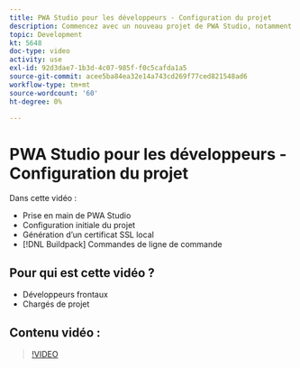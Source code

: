 ```yaml
---
title: PWA Studio pour les développeurs - Configuration du projet
description: Commencez avec un nouveau projet de PWA Studio, notamment la génération d’un certificat SSL local et les commandes d’interface de ligne de commande du pack de génération.
topic: Development
kt: 5648
doc-type: video
activity: use
exl-id: 92d3dae7-1b3d-4c07-985f-f0c5cafda1a5
source-git-commit: acee5ba84ea32e14a743cd269f77ced821548ad6
workflow-type: tm+mt
source-wordcount: '60'
ht-degree: 0%

---
```


# PWA Studio pour les développeurs - Configuration du projet

Dans cette vidéo :

- Prise en main de PWA Studio
- Configuration initiale du projet
- Génération d’un certificat SSL local
- [!DNL Buildpack] Commandes de ligne de commande

## Pour qui est cette vidéo ?

- Développeurs frontaux
- Chargés de projet

## Contenu vidéo :

>[!VIDEO](https://video.tv.adobe.com/v/35719?quality=12&learn=on)
